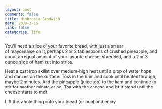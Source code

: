 ```yaml
--- 
layout: post
comments: false
title: Hambrosia Sandwich
date: 2009-3-15
link: false
categories: life
---
```

You'll need a slice of your favorite bread, with just a smear of mayonnaise on it, perhaps 2 or 3 tablespoons of crushed pineapple, and about an equal amount of your favorite cheese, shredded, and a 2 or 3 ounce slice of ham cut into strips.

Heat a cast iron skillet over medium-high heat until a drop of water hops and dances on the surface. Toss in the ham and cook until heated through, maybe 2 minutes. Add the pineapple (juice too) to the ham and continue to stir for another minute or so. Top with the cheese and let it stand until the cheese starts to melt.

Lift the whole thing onto your bread (or bun) and enjoy.
